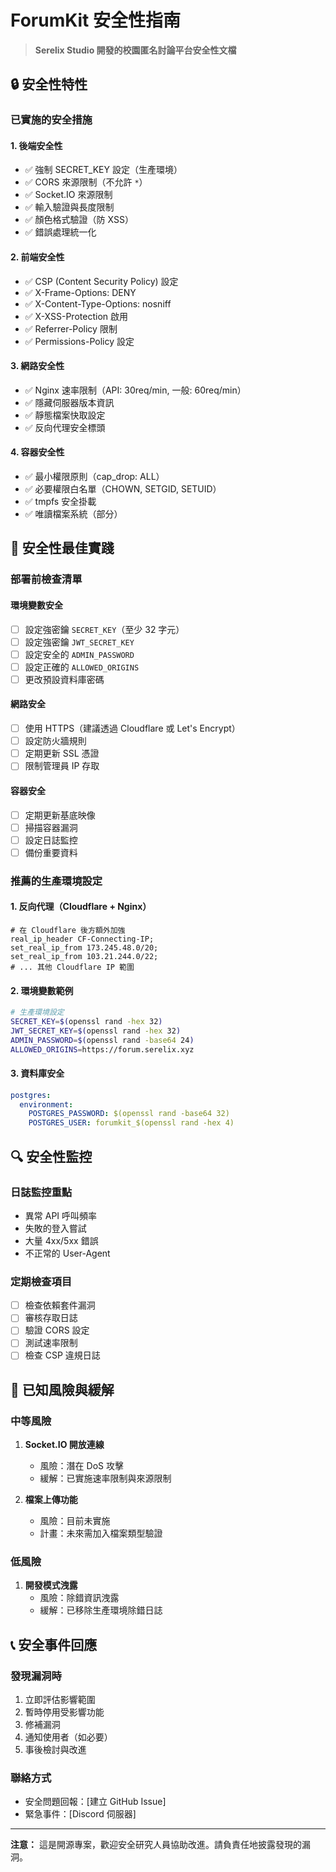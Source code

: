 # ForumKit 安全性指南

> **Serelix Studio 開發的校園匿名討論平台安全性文檔**

## 🔒 安全性特性

### 已實施的安全措施

#### 1. **後端安全性**
- ✅ 強制 SECRET_KEY 設定（生產環境）
- ✅ CORS 來源限制（不允許 `*`）
- ✅ Socket.IO 來源限制
- ✅ 輸入驗證與長度限制
- ✅ 顏色格式驗證（防 XSS）
- ✅ 錯誤處理統一化

#### 2. **前端安全性**
- ✅ CSP (Content Security Policy) 設定
- ✅ X-Frame-Options: DENY
- ✅ X-Content-Type-Options: nosniff
- ✅ X-XSS-Protection 啟用
- ✅ Referrer-Policy 限制
- ✅ Permissions-Policy 設定

#### 3. **網路安全性**
- ✅ Nginx 速率限制（API: 30req/min, 一般: 60req/min）
- ✅ 隱藏伺服器版本資訊
- ✅ 靜態檔案快取設定
- ✅ 反向代理安全標頭

#### 4. **容器安全性**
- ✅ 最小權限原則（cap_drop: ALL）
- ✅ 必要權限白名單（CHOWN, SETGID, SETUID）
- ✅ tmpfs 安全掛載
- ✅ 唯讀檔案系統（部分）

## 🚨 安全性最佳實踐

### 部署前檢查清單

#### 環境變數安全
- [ ] 設定強密鑰 `SECRET_KEY`（至少 32 字元）
- [ ] 設定強密鑰 `JWT_SECRET_KEY`
- [ ] 設定安全的 `ADMIN_PASSWORD`
- [ ] 設定正確的 `ALLOWED_ORIGINS`
- [ ] 更改預設資料庫密碼

#### 網路安全
- [ ] 使用 HTTPS（建議透過 Cloudflare 或 Let's Encrypt）
- [ ] 設定防火牆規則
- [ ] 定期更新 SSL 憑證
- [ ] 限制管理員 IP 存取

#### 容器安全
- [ ] 定期更新基底映像
- [ ] 掃描容器漏洞
- [ ] 設定日誌監控
- [ ] 備份重要資料

### 推薦的生產環境設定

#### 1. 反向代理（Cloudflare + Nginx）
```nginx
# 在 Cloudflare 後方額外加強
real_ip_header CF-Connecting-IP;
set_real_ip_from 173.245.48.0/20;
set_real_ip_from 103.21.244.0/22;
# ... 其他 Cloudflare IP 範圍
```

#### 2. 環境變數範例
```bash
# 生產環境設定
SECRET_KEY=$(openssl rand -hex 32)
JWT_SECRET_KEY=$(openssl rand -hex 32)
ADMIN_PASSWORD=$(openssl rand -base64 24)
ALLOWED_ORIGINS=https://forum.serelix.xyz
```

#### 3. 資料庫安全
```yaml
postgres:
  environment:
    POSTGRES_PASSWORD: $(openssl rand -base64 32)
    POSTGRES_USER: forumkit_$(openssl rand -hex 4)
```

## 🔍 安全性監控

### 日誌監控重點
- 異常 API 呼叫頻率
- 失敗的登入嘗試
- 大量 4xx/5xx 錯誤
- 不正常的 User-Agent

### 定期檢查項目
- [ ] 檢查依賴套件漏洞
- [ ] 審核存取日誌
- [ ] 驗證 CORS 設定
- [ ] 測試速率限制
- [ ] 檢查 CSP 違規日誌

## 🚨 已知風險與緩解

### 中等風險
1. **Socket.IO 開放連線**
   - 風險：潛在 DoS 攻擊
   - 緩解：已實施速率限制與來源限制

2. **檔案上傳功能**
   - 風險：目前未實施
   - 計畫：未來需加入檔案類型驗證

### 低風險
1. **開發模式洩露**
   - 風險：除錯資訊洩露
   - 緩解：已移除生產環境除錯日誌

## 📞 安全事件回應

### 發現漏洞時
1. 立即評估影響範圍
2. 暫時停用受影響功能
3. 修補漏洞
4. 通知使用者（如必要）
5. 事後檢討與改進

### 聯絡方式
- 安全問題回報：[建立 GitHub Issue]
- 緊急事件：[Discord 伺服器]

---

**注意：** 這是開源專案，歡迎安全研究人員協助改進。請負責任地披露發現的漏洞。
